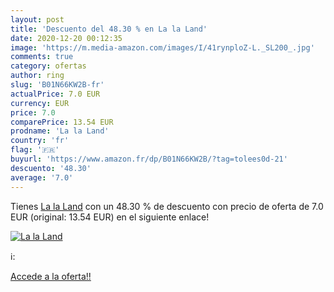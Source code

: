 ```yaml
---
layout: post
title: 'Descuento del 48.30 % en La la Land'
date: 2020-12-20 00:12:35
image: 'https://m.media-amazon.com/images/I/41rynploZ-L._SL200_.jpg'
comments: true
category: ofertas
author: ring
slug: 'B01N66KW2B-fr'
actualPrice: 7.0 EUR
currency: EUR
price: 7.0
comparePrice: 13.54 EUR
prodname: 'La la Land'
country: 'fr'
flag: '🇫🇷'
buyurl: 'https://www.amazon.fr/dp/B01N66KW2B/?tag=tolees0d-21'
descuento: '48.30'
average: '7.0'
---
```


Tienes [La la Land](https://www.amazon.fr/dp/B01N66KW2B/?tag=tolees0d-21) con un 48.30 % de descuento con precio de oferta de 7.0 EUR (original: 13.54 EUR) en el siguiente enlace!

[![La la Land](https://m.media-amazon.com/images/I/41rynploZ-L._SL200_.jpg)](https://www.amazon.fr/dp/B01N66KW2B/?tag=tolees0d-21)

ℹ️:


[Accede a la oferta!!](https://www.amazon.fr/dp/B01N66KW2B/?tag=tolees0d-21)
